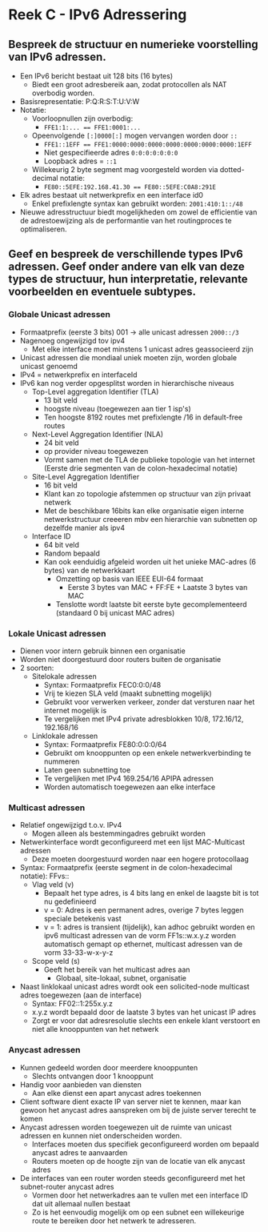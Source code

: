 # Reek C - IPv6 Adressering
## Bespreek de structuur en numerieke voorstelling van IPv6 adressen.
* Een IPv6 bericht bestaat uit 128 bits (16 bytes)
    * Biedt een groot adresbereik aan, zodat protocollen als NAT overbodig worden.
* Basisrepresentatie: P:Q:R:S:T:U:V:W
* Notatie:
    * Voorloopnullen zijn overbodig:
        * `FFE1:1:... == FFE1:0001:...` 
    * Opeenvolgende `[:]0000[:]` mogen vervangen worden door `::`
        * `FFE1::1EFF == FFE1:0000:0000:0000:0000:0000:0000:0000:1EFF`
        * Niet gespecifieerde adres `0:0:0:0:0:0:0`
        * Loopback adres = `::1`
    * Willekeurig 2 byte segment mag voorgesteld worden via dotted-decimal notatie:
        * `FE80::5EFE:192.168.41.30 == FE80::5EFE:C0A8:291E`
* Elk adres bestaat uit netwerkprefix en een interface id0
    * Enkel prefixlengte syntax kan gebruikt worden: `2001:410:1::/48`
* Nieuwe adresstructuur biedt mogelijkheden om zowel de efficientie van de adrestoewijzing als de performantie van het routingproces te optimaliseren.

## Geef en bespreek de verschillende types IPv6 adressen. Geef onder andere van elk van deze types de structuur, hun interpretatie, relevante voorbeelden en eventuele subtypes.

### Globale Unicast adressen
* Formaatprefix (eerste 3 bits) 001 -> alle unicast adressen `2000::/3`
* Nagenoeg ongewijzigd tov ipv4
	* Met elke interface moet minstens 1 unicast adres geassocieerd zijn
* Unicast adressen die mondiaal uniek moeten zijn, worden globale unicast genoemd
* IPv4 = netwerkprefix en interfaceId
* IPv6 kan nog verder opgesplitst worden in hierarchische niveaus
    * Top-Level aggregation Identifier (TLA)
        * 13 bit veld
        * hoogste niveau (toegewezen aan tier 1 isp's) 
        * Ten hoogste 8192 routes met prefixlengte /16 in default-free routes
    * Next-Level Aggregation Identifier (NLA)
        * 24 bit veld
        * op provider niveau toegewezen
        * Vormt samen met de TLA de publieke topologie van het internet (Eerste drie segmenten van de colon-hexadecimal notatie)
    * Site-Level Aggregation Identifier
        * 16 bit veld
        * Klant kan zo topologie afstemmen op structuur van zijn privaat netwerk
        * Met de beschikbare 16bits kan elke organisatie eigen interne netwerkstructuur creeeren mbv een hierarchie van subnetten op dezelfde manier als ipv4
    * Interface ID
        * 64 bit veld
        * Random bepaald
        * Kan ook eenduidig afgeleid worden uit het unieke MAC-adres (6 bytes) van de netwerkkaart
            * Omzetting op basis van IEEE EUI-64 formaat
	            * Eerste 3 bytes van MAC + FF:FE + Laatste 3 bytes van MAC
            * Tenslotte wordt laatste bit eerste byte gecomplementeerd (standaard 0 bij unicast MAC adres)

### Lokale Unicast adressen
* Dienen voor intern gebruik binnen een organisatie
* Worden niet doorgestuurd door routers buiten de organisatie
* 2 soorten:
    * Sitelokale adressen
        * Syntax: Formaatprefix FEC0:0:0/48
        * Vrij te kiezen SLA veld (maakt subnetting mogelijk)
        * Gebruikt voor verwerken verkeer, zonder dat versturen naar het internet mogelijk is
        * Te vergelijken met IPv4 private adresblokken 10/8, 172.16/12, 192.168/16
    * Linklokale adressen
        * Syntax: Formaatprefix FE80:0:0:0/64
        * Gebruikt om knooppunten op een enkele netwerkverbinding te nummeren
        * Laten geen subnetting toe
        * Te vergelijken met IPv4 169.254/16 APIPA adressen
        * Worden automatisch toegewezen aan elke interface
### Multicast adressen
* Relatief ongewijzigd t.o.v. IPv4
	* Mogen alleen als bestemmingadres gebruikt worden
* Netwerkinterface wordt geconfigureerd met een lijst MAC-Multicast adressen
    * Deze moeten doorgestuurd worden naar een hogere protocollaag
* Syntax: Formaatprefix (eerste segment in de colon-hexadecimal notatie): FFvs::
    * Vlag veld (v)
        * Bepaalt het type adres, is 4 bits lang en enkel de laagste bit is tot nu gedefinieerd
        * v = 0: Adres is een permanent adres, overige 7 bytes leggen speciale betekenis vast
        * v = 1: adres is transient (tijdelijk), kan adhoc gebruikt worden en ipv6 multicast adressen van de vorm FF1s::w.x.y.z worden automatisch gemapt op ethernet, multicast adressen van de vorm 33-33-w-x-y-z
    * Scope veld (s)
        * Geeft het bereik van het multicast adres aan
            * Globaal, site-lokaal, subnet, organisatie 
* Naast linklokaal unicast adres wordt ook een solicited-node multicast adres toegewezen (aan de interface)
    * Syntax: FF02::1:255x.y.z
    * x.y.z wordt bepaald door de laatste 3 bytes van het unicast IP adres
    * Zorgt er voor dat adresresolutie slechts een enkele klant verstoort en niet alle knooppunten van het netwerk

### Anycast adressen
* Kunnen gedeeld worden door meerdere knooppunten
    * Slechts ontvangen door 1 knooppunt
* Handig voor aanbieden van diensten
    * Aan elke dienst een apart anycast adres toekennen 
* Client software dient exacte IP van server niet te kennen, maar kan gewoon het anycast adres aanspreken om bij de juiste server terecht te komen
* Anycast adressen worden toegewezen uit de ruimte van unicast adressen en kunnen niet onderscheiden worden.
    * Interfaces moeten dus specifiek geconfigureerd worden om bepaald anycast adres te aanvaarden
    * Routers moeten op de hoogte zijn van de locatie van elk anycast adres
* De interfaces van een router worden steeds geconfigureerd met het subnet-router anycast adres
    * Vormen door het netwerkadres aan te vullen met een interface ID dat uit allemaal nullen bestaat
    * Zo is het eenvoudig mogelijk om op een subnet een willekeurige route te bereiken door het netwerk te adresseren.